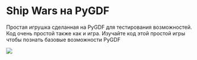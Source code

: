 # Ship Wars на PyGDF

Простая игрушка сделанная на PyGDF для тестирования возможностей. Код очень простой также как и игра.
Изучайте код этой простой игры чтобы познать базовые возможности PyGDF

![](https://github.com/user-attachments/assets/459902a8-68ca-441a-97bf-059a0ff65d49)
